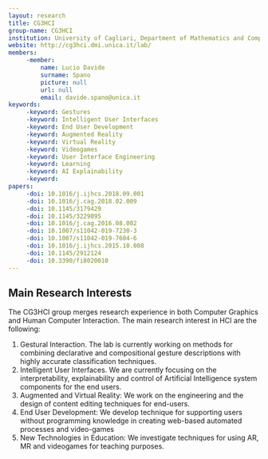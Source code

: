 ```yaml
---
layout: research
title: CG3HCI
group-name: CG3HCI
institution: University of Cagliari, Department of Mathematics and Computer Science
website: http://cg3hci.dmi.unica.it/lab/
members: 
	 -member: 
		 name: Lucio Davide
		 surname: Spano
		 picture: null
		 url: null
		 email: davide.spano@unica.it
keywords: 
	 -keyword: Gestures
	 -keyword: Intelligent User Interfaces
	 -keyword: End User Development
	 -keyword: Augmented Reality
	 -keyword: Virtual Reality
	 -keyword: Videogames
	 -keyword: User Interface Engineering
	 -keyword: Learning
	 -keyword: AI Explainability
	 -keyword: 
papers: 
	 -doi: 10.1016/j.ijhcs.2018.09.001
	 -doi: 10.1016/j.cag.2018.02.009
	 -doi: 10.1145/3179429
	 -doi: 10.1145/3229095
	 -doi: 10.1016/j.cag.2016.08.002
	 -doi: 10.1007/s11042-019-7230-3
	 -doi: 10.1007/s11042-019-7604-6
	 -doi: 10.1016/j.ijhcs.2015.10.008
	 -doi: 10.1145/2912124
	 -doi: 10.3390/fi8020010
---
```



## Main Research Interests
The CG3HCI group merges research experience in both Computer Graphics and Human Computer Interaction. The main research interest in HCI are the following:
1) Gestural Interaction. The lab is currently working on methods for combining declarative and compositional gesture descriptions with highly accurate classification techniques.
2) Intelligent User Interfaces. We are currently focusing on the interpretability, explainability and control of Artificial Intelligence system components for the end users. 
3) Augmented and Virtual Reality: We work on the engineering and the design of content editing techniques for end-users.
4) End User Development: We develop technique for supporting users without programming knowledge in creating web-based automated processes and video-games
5) New Technologies in Education: We investigate techniques for using AR, MR and videogames for teaching purposes.